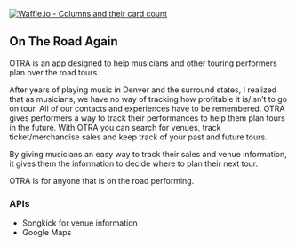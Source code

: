 [![Waffle.io - Columns and their card count](https://badge.waffle.io/NickLindeberg/on_the_road_again.svg?columns=all)](https://waffle.io/NickLindeberg/on_the_road_again)

## On The Road Again

OTRA is an app designed to help musicians and other touring performers plan over the road tours.  

After years of playing music in Denver and the surround states, I realized that as musicians, we have no way of tracking how profitable it is/isn’t to go on tour.  All of our contacts and experiences have to be remembered.  OTRA gives performers a way to track their performances to help them plan tours in the future.  With OTRA you can search for venues, track ticket/merchandise sales and keep track of your past and future tours.  

By giving musicians an easy way to track their sales and venue information, it gives them the information to decide where to plan their next tour.  

OTRA is for anyone that is on the road performing.  

### APIs 

- Songkick for venue information
- Google Maps

